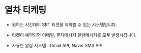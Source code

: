 # 열차 티케팅
- 원하는 시간대의 SRT 티켓을 예약할 수 있는 시스템입니다.
- 티켓이 예약되면 이메일, 문자메시지 알람메시지를 모두 발생시킵니다.

- 사용한 알람 시스템 : Gmail API, Naver SMS API
